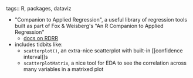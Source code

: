 tags:: R, packages, dataviz

- "Companion to Applied Regression", a useful library of regression tools built as part of Fox & Weisberg's "An R Companion to Applied Regression"
	- [docs on RDRR](https://rdrr.io/cran/car/)
- includes tidbits like:
	- `scatterplot()`, an extra-nice scatterplot with built-in [[confidence interval]]s
	- `scatterplotMatrix`, a nice tool for EDA to see the correlation across many variables in a matrixed plot